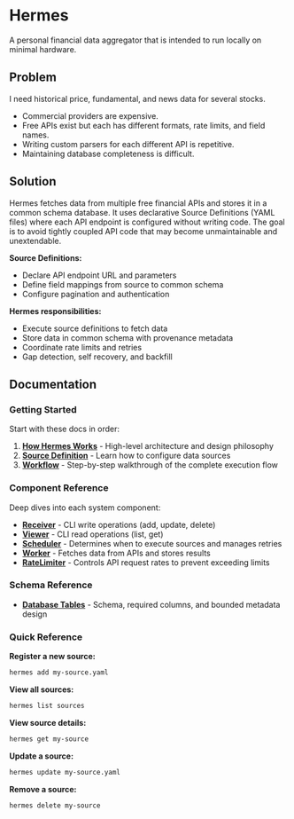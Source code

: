 # Hermes

A personal financial data aggregator that is intended to run locally on minimal hardware.

## Problem

I need historical price, fundamental, and news data for several stocks. 
- Commercial providers are expensive. 
- Free APIs exist but each has different formats, rate limits, and field names. 
- Writing custom parsers for each different API is repetitive.
- Maintaining database completeness is difficult.

## Solution

Hermes fetches data from multiple free financial APIs and stores it in a common schema database. It uses declarative Source Definitions (YAML files) where each API endpoint is configured without writing code. The goal is to avoid tightly coupled API code that may become unmaintainable and unextendable.

**Source Definitions:**
- Declare API endpoint URL and parameters
- Define field mappings from source to common schema
- Configure pagination and authentication

**Hermes responsibilities:**
- Execute source definitions to fetch data
- Store data in common schema with provenance metadata
- Coordinate rate limits and retries
- Gap detection, self recovery, and backfill

## Documentation

### Getting Started

Start with these docs in order:

1. **[How Hermes Works](docs/how-hermes-works.md)** - High-level architecture and design philosophy
2. **[Source Definition](docs/source-definition.md)** - Learn how to configure data sources
3. **[Workflow](docs/workflow.md)** - Step-by-step walkthrough of the complete execution flow

### Component Reference

Deep dives into each system component:

- **[Receiver](docs/receiver.md)** - CLI write operations (add, update, delete)
- **[Viewer](docs/viewer.md)** - CLI read operations (list, get)
- **[Scheduler](docs/scheduler.md)** - Determines when to execute sources and manages retries
- **[Worker](docs/worker.md)** - Fetches data from APIs and stores results
- **[RateLimiter](docs/rate-limiter.md)** - Controls API request rates to prevent exceeding limits

### Schema Reference

- **[Database Tables](docs/database_tables.md)** - Schema, required columns, and bounded metadata design

### Quick Reference

**Register a new source:**
```bash
hermes add my-source.yaml
```

**View all sources:**
```bash
hermes list sources
```

**View source details:**
```bash
hermes get my-source
```

**Update a source:**
```bash
hermes update my-source.yaml
```

**Remove a source:**
```bash
hermes delete my-source
```
